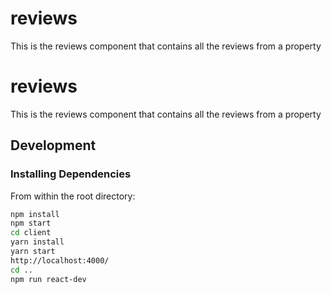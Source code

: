 # reviews
This is the reviews component that contains all the reviews from a property

# reviews
This is the reviews component that contains all the reviews from a property

## Development

### Installing Dependencies

From within the root directory:

```sh
npm install
npm start
cd client
yarn install
yarn start
http://localhost:4000/
cd ..
npm run react-dev
```